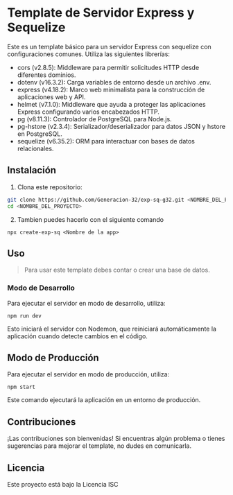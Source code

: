 # Template de Servidor Express y Sequelize

Este es un template básico para un servidor Express con sequelize con configuraciones comunes. Utiliza las siguientes librerías:
* cors (v2.8.5): Middleware para permitir solicitudes HTTP desde diferentes dominios.
* dotenv (v16.3.2): Carga variables de entorno desde un archivo .env.
* express (v4.18.2): Marco web minimalista para la construcción de aplicaciones web y API.
* helmet (v7.1.0): Middleware que ayuda a proteger las aplicaciones Express configurando varios encabezados HTTP.
* pg (v8.11.3): Controlador de PostgreSQL para Node.js.
* pg-hstore (v2.3.4): Serializador/deserializador para datos JSON y hstore en PostgreSQL.
* sequelize (v6.35.2): ORM para interactuar con bases de datos relacionales.

## Instalación
1. Clona este repositorio:
```bash
git clone https://github.com/Generacion-32/exp-sq-g32.git <NOMBRE_DEL_PROYECTO>
cd <NOMBRE_DEL_PROYECTO>

```
2. Tambien puedes hacerlo con el siguiente comando

```
npx create-exp-sq <Nombre de la app>
```

## Uso
>Para usar este template debes contar o crear una base de datos.

### Modo de Desarrollo

Para ejecutar el servidor en modo de desarrollo, utiliza:

```
npm run dev
```
Esto iniciará el servidor con Nodemon, que reiniciará automáticamente la aplicación cuando detecte cambios en el código.

## Modo de Producción

Para ejecutar el servidor en modo de producción, utiliza:

```
npm start
```

Este comando ejecutará la aplicación en un entorno de producción.

## Contribuciones

¡Las contribuciones son bienvenidas! Si encuentras algún problema o tienes sugerencias para mejorar el template, no dudes en comunicarla.

## Licencia
Este proyecto está bajo la Licencia ISC 


